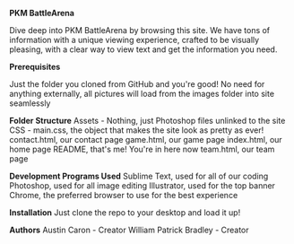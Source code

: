 **PKM BattleArena**

Dive deep into PKM BattleArena by browsing this site. We have tons of information with a unique viewing experience, crafted to be visually pleasing, 
with a clear way to view text and get the information you need.

**Prerequisites**

Just the folder you cloned from GitHub and you're good! No need for anything externally, all pictures will load from the images folder into site seamlessly

**Folder Structure**
Assets - Nothing, just Photoshop files unlinked to the site
CSS - main.css, the object that makes the site look as pretty as ever!
contact.html, our contact page
game.html, our game page
index.html, our home page
README, that's me! You're in here now
team.html, our team page

**Development Programs Used**
Sublime Text, used for all of our coding
Photoshop, used for all image editing
Illustrator, used for the top banner
Chrome, the preferred browser to use for the best experience 

**Installation**
Just clone the repo to your desktop and load it up!

**Authors**
Austin Caron - Creator
William Patrick Bradley - Creator
